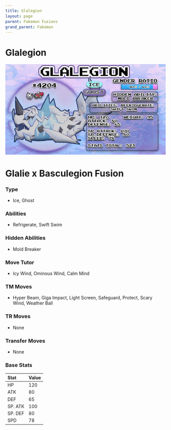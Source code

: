 ```yaml
---
title: Glalegion
layout: page
parent: Fakemon Fusions
grand_parent: Fakemon
---
```


# Glalegion

![Image](/fakemon_pics/glalegion.png)

# Glalie x Basculegion Fusion

### Type
- Ice, Ghost

### Abilities
- Refrigerate, Swift Swim

### Hidden Abilities
- Mold Breaker

### Move Tutor
- Icy Wind, Ominous Wind, Calm Mind

### TM Moves
- Hyper Beam, Giga Impact, Light Screen, Safeguard, Protect, Scary Wind, Weather Ball

### TR Moves
- None

### Transfer Moves
- None

### Base Stats
| Stat    | Value |
|:--------|:------|
| HP      | 120   |
| ATK     | 80    |
| DEF     | 65    |
| SP. ATK | 100   |
| SP. DEF | 80    |
| SPD     | 78    |